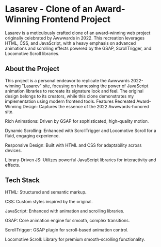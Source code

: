 # Lasarev - Clone of an Award-Winning Frontend Project

Lasarev is a meticulously crafted clone of an award-winning web project originally celebrated by Awwwards in 2022. This recreation leverages HTML, CSS, and JavaScript, with a heavy emphasis on advanced animations and scrolling effects powered by the GSAP, ScrollTrigger, and Locomotive Scroll libraries.
## About the Project
This project is a personal endeavor to replicate the Awwwards 2022-winning "Lasarev" site, focusing on harnessing the power of JavaScript animation libraries to recreate its signature look and feel. The original design belongs to its creators, while this clone demonstrates my implementation using modern frontend tools.
Features
Recreated Award-Winning Design: Captures the essence of the 2022 Awwwards-honored site.

Rich Animations: Driven by GSAP for sophisticated, high-quality motion.

Dynamic Scrolling: Enhanced with ScrollTrigger and Locomotive Scroll for a fluid, engaging experience.

Responsive Design: Built with HTML and CSS for adaptability across devices.

Library-Driven JS: Utilizes powerful JavaScript libraries for interactivity and effects.

## Tech Stack
HTML: Structured and semantic markup.

CSS: Custom styles inspired by the original.

JavaScript: Enhanced with animation and scrolling libraries.

GSAP: Core animation engine for smooth, complex transitions.

ScrollTrigger: GSAP plugin for scroll-based animation control.

Locomotive Scroll: Library for premium smooth-scrolling functionality.

